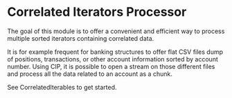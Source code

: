# Correlated Iterators Processor

The goal of this module is to offer a convenient and efficient way to process multiple sorted iterators containing correlated data.

It is for example frequent for banking structures to offer flat CSV files dump of positions, transactions, or other account information sorted by account number.
Using CIP, it is possible to open a stream on those different files and process all the data related to an account as a chunk.

See CorrelatedIterables to get started.